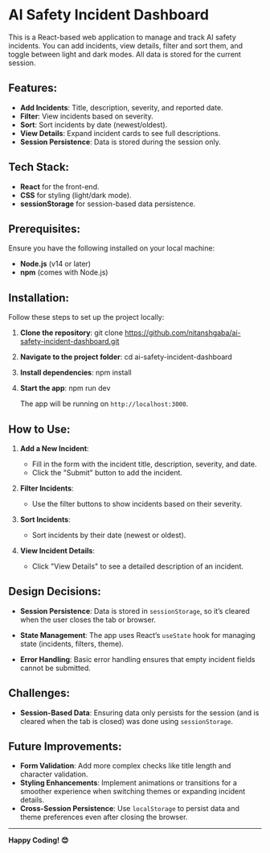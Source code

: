 # AI Safety Incident Dashboard

This is a React-based web application to manage and track AI safety incidents. You can add incidents, view details, filter and sort them, and toggle between light and dark modes. All data is stored for the current session.

## Features:
- **Add Incidents**: Title, description, severity, and reported date.
- **Filter**: View incidents based on severity.
- **Sort**: Sort incidents by date (newest/oldest).
- **View Details**: Expand incident cards to see full descriptions.
- **Session Persistence**: Data is stored during the session only.

## Tech Stack:
- **React** for the front-end.
- **CSS** for styling (light/dark mode).
- **sessionStorage** for session-based data persistence.

## Prerequisites:
Ensure you have the following installed on your local machine:
- **Node.js** (v14 or later)
- **npm** (comes with Node.js)

## Installation:

Follow these steps to set up the project locally:

1. **Clone the repository**:
    git clone https://github.com/nitanshgaba/ai-safety-incident-dashboard.git

2. **Navigate to the project folder**:
    cd ai-safety-incident-dashboard

3. **Install dependencies**:
    npm install

4. **Start the app**:
    npm run dev

   The app will be running on `http://localhost:3000`.

## How to Use:

1. **Add a New Incident**:
   - Fill in the form with the incident title, description, severity, and date.
   - Click the "Submit" button to add the incident.

2. **Filter Incidents**:
   - Use the filter buttons to show incidents based on their severity.

3. **Sort Incidents**:
   - Sort incidents by their date (newest or oldest).

4. **View Incident Details**:
   - Click "View Details" to see a detailed description of an incident.

## Design Decisions:

- **Session Persistence**:
  Data is stored in `sessionStorage`, so it’s cleared when the user closes the tab or browser.

- **State Management**:
  The app uses React’s `useState` hook for managing state (incidents, filters, theme).

- **Error Handling**:
  Basic error handling ensures that empty incident fields cannot be submitted.

## Challenges:

- **Session-Based Data**:
  Ensuring data only persists for the session (and is cleared when the tab is closed) was done using `sessionStorage`.

## Future Improvements:

- **Form Validation**: Add more complex checks like title length and character validation.
- **Styling Enhancements**: Implement animations or transitions for a smoother experience when switching themes or expanding incident details.
- **Cross-Session Persistence**: Use `localStorage` to persist data and theme preferences even after closing the browser.

---

**Happy Coding! 😊**
